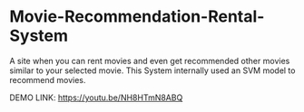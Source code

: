 # Movie-Recommendation-Rental-System
A site when you can rent movies and even get recommended other movies similar to your selected movie. This System internally used an SVM model to recommend movies.

DEMO LINK: https://youtu.be/NH8HTmN8ABQ
